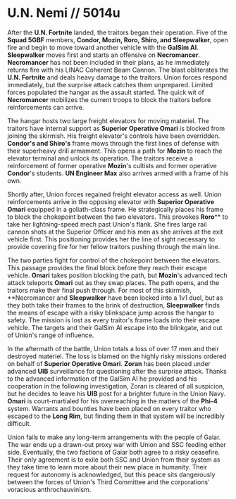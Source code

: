 # U.N. Nemi // 5014u

After the **U.N. Fortnite** landed, the traitors began their operation. Five of the **Squad 5GBF** members, **Condor, Mozin, Roro, Shiro, and Sleepwalker**, open fire and begin to move toward another vehicle with the **GalSim AI**. **Sleepwalker** moves first and starts an offensive on **Necromancer**. **Necromancer** has not been included in their plans, as he immediately returns fire with his LINAC Coherent Beam Cannon. The blast obliterates the **U.N. Fortnite** and deals heavy damage to the traitors. Union forces respond immediately, but the surprise attack catches them unprepared. Limited forces populated the hangar as the assault started. The quick wit of **Necromancer** mobilizes the current troops to block the traitors before reinforcements can arrive.

The hangar hosts two large freight elevators for moving materiel. The traitors have internal support as **Superior Operative Omari** is blocked from joining the skirmish. His freight elevator's controls have been overridden. **Condor's and Shiro's** frame mows through the first lines of defense with their superheavy drill armament. This opens a path for **Mozin** to reach the elevator terminal and unlock its operation. The traitors receive a reinforcement of former operative **Mozin**'s cultists and former operative **Condor**'s students. **UN Engineer Max** also arrives armed with a frame of his own. 

Shortly after, Union forces regained freight elevator access as well. Union reinforcements arrive in the opposing elevator with **Superior Operative Omari** equipped in a goliath-class frame. He strategically places his frame to block the chokepoint between the two elevators. This provokes **Roro**** to take her lightning-speed mech past Union's flank. She fires large rail cannon shots at the Superior Officer and his men as she arrives at the exit vehicle first. This positioning provides her the line of sight necessary to provide covering fire for her fellow traitors pushing through the main line.

The two parties fight for control of the chokepoint between the elevators. This passage provides the final block before they reach their escape vehicle. **Omari** takes position blocking the path, but **Mozin**'s advanced tech attack teleports **Omari** out as they swap places. The path opens, and the traitors make their final push through. For most of this skirmish, **Necromancer and **Sleepwalker** have been locked into a 1v1 duel, but as they both take their frames to the brink of destruction, **Sleepwalker** finds the means of escape with a risky blinkspace jump across the hangar to safety. The mission is lost as every traitor's frame loads into their escape vehicle. The targets and their GalSim AI escape into the blinkgate, and out of Union's range of influence. 

In the aftermath of the battle, Union totals a loss of over 17 men and their destroyed materiel. The loss is blamed on the highly risky missions ordered on behalf of **Superior Operative Omari**. **Zoran** has been placed under advanced **UIB** surveillance for questioning after the surprise attack. Thanks to the advanced information of the GalSim AI he provided and his cooperation in the following investigation, Zoran is cleared of all suspicion, but he decides to leave his **UIB** post for a brighter future in the Union Navy. **Omari** is court-martialed for his overreaching in the matters of the **Phi-4** system. Warrants and bounties have been placed on every traitor who escaped to the **Long Rim**, but finding them in that system will be incredibly difficult.

Union fails to make any long-term arrangements with the people of Gaiar. The war ends up a drawn-out proxy war with Union and SSC feeding either side. Eventually, the two factions of Gaiar both agree to a risky ceasefire. Their only agreement is to exile both SSC and Union from their system as they take time to learn more about their new place in humanity. Their request for autonomy is acknowledged, but this peace sits dangerously between the forces of Union's Third Committee and the corporations' voracious anthrochauvinism.